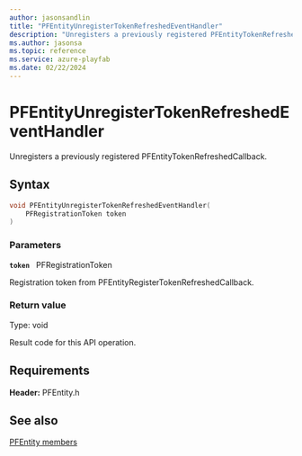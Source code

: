 ```yaml
---
author: jasonsandlin
title: "PFEntityUnregisterTokenRefreshedEventHandler"
description: "Unregisters a previously registered PFEntityTokenRefreshedCallback."
ms.author: jasonsa
ms.topic: reference
ms.service: azure-playfab
ms.date: 02/22/2024
---
```


# PFEntityUnregisterTokenRefreshedEventHandler  

Unregisters a previously registered PFEntityTokenRefreshedCallback.  

## Syntax  
  
```cpp
void PFEntityUnregisterTokenRefreshedEventHandler(  
    PFRegistrationToken token  
)  
```  
  
### Parameters  
  
**`token`** &nbsp; PFRegistrationToken  
  
Registration token from PFEntityRegisterTokenRefreshedCallback.  
  
  
### Return value
Type: void
  
Result code for this API operation.
  
  
## Requirements  
  
**Header:** PFEntity.h
  
## See also  
[PFEntity members](../pfentity_members.md)  

  
  
